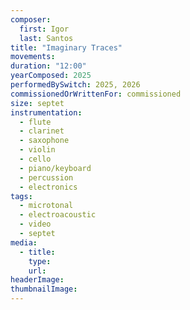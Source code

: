 ```yaml
---
composer:
  first: Igor
  last: Santos
title: "Imaginary Traces"
movements:
duration: "12:00"
yearComposed: 2025
performedBySwitch: 2025, 2026
commissionedOrWrittenFor: commissioned
size: septet
instrumentation:
  - flute
  - clarinet
  - saxophone
  - violin
  - cello
  - piano/keyboard
  - percussion
  - electronics
tags:
  - microtonal
  - electroacoustic
  - video
  - septet
media:
  - title:
    type:
    url:
headerImage: 
thumbnailImage: 
---
```

